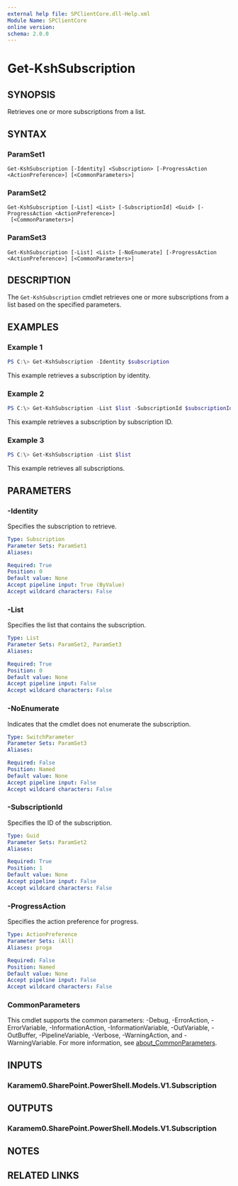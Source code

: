 ```yaml
---
external help file: SPClientCore.dll-Help.xml
Module Name: SPClientCore
online version:
schema: 2.0.0
---
```


# Get-KshSubscription

## SYNOPSIS
Retrieves one or more subscriptions from a list.

## SYNTAX

### ParamSet1
```
Get-KshSubscription [-Identity] <Subscription> [-ProgressAction <ActionPreference>] [<CommonParameters>]
```

### ParamSet2
```
Get-KshSubscription [-List] <List> [-SubscriptionId] <Guid> [-ProgressAction <ActionPreference>]
 [<CommonParameters>]
```

### ParamSet3
```
Get-KshSubscription [-List] <List> [-NoEnumerate] [-ProgressAction <ActionPreference>] [<CommonParameters>]
```

## DESCRIPTION
The `Get-KshSubscription` cmdlet retrieves one or more subscriptions from a list based on the specified parameters.

## EXAMPLES

### Example 1
```powershell
PS C:\> Get-KshSubscription -Identity $subscription
```

This example retrieves a subscription by identity.

### Example 2
```powershell
PS C:\> Get-KshSubscription -List $list -SubscriptionId $subscriptionId
```

This example retrieves a subscription by subscription ID.

### Example 3
```powershell
PS C:\> Get-KshSubscription -List $list
```

This example retrieves all subscriptions.

## PARAMETERS

### -Identity
Specifies the subscription to retrieve.

```yaml
Type: Subscription
Parameter Sets: ParamSet1
Aliases:

Required: True
Position: 0
Default value: None
Accept pipeline input: True (ByValue)
Accept wildcard characters: False
```

### -List
Specifies the list that contains the subscription.

```yaml
Type: List
Parameter Sets: ParamSet2, ParamSet3
Aliases:

Required: True
Position: 0
Default value: None
Accept pipeline input: False
Accept wildcard characters: False
```

### -NoEnumerate
Indicates that the cmdlet does not enumerate the subscription.

```yaml
Type: SwitchParameter
Parameter Sets: ParamSet3
Aliases:

Required: False
Position: Named
Default value: None
Accept pipeline input: False
Accept wildcard characters: False
```

### -SubscriptionId
Specifies the ID of the subscription.

```yaml
Type: Guid
Parameter Sets: ParamSet2
Aliases:

Required: True
Position: 1
Default value: None
Accept pipeline input: False
Accept wildcard characters: False
```

### -ProgressAction
Specifies the action preference for progress.

```yaml
Type: ActionPreference
Parameter Sets: (All)
Aliases: proga

Required: False
Position: Named
Default value: None
Accept pipeline input: False
Accept wildcard characters: False
```

### CommonParameters
This cmdlet supports the common parameters: -Debug, -ErrorAction, -ErrorVariable, -InformationAction, -InformationVariable, -OutVariable, -OutBuffer, -PipelineVariable, -Verbose, -WarningAction, and -WarningVariable. For more information, see [about_CommonParameters](http://go.microsoft.com/fwlink/?LinkID=113216).

## INPUTS

### Karamem0.SharePoint.PowerShell.Models.V1.Subscription
## OUTPUTS

### Karamem0.SharePoint.PowerShell.Models.V1.Subscription
## NOTES

## RELATED LINKS

